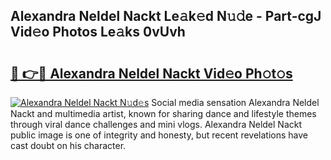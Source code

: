 ## Alexandra Neldel Nackt Le𝚊k𝚎d N𝚞𝚍e - Part-cgJ Vid𝚎o Photos Le𝚊ks 0vUvh

# <h2><a href="http://fb1yt47.evod.top/?m=Alexandra+Neldel+Nackt">🔗 👉🔴 Alexandra Neldel Nackt Vid𝚎o Ph𝚘t𝚘s</a></h2>

[![Alexandra Neldel Nackt N𝚞d𝚎s](https://i.imgur.com/8V9OHl7.gif)](http://fb1yt47.evod.top/?m=Alexandra+Neldel+Nackt)
Social media sensation Alexandra Neldel Nackt and multimedia artist, known for sharing dance and lifestyle themes through viral dance challenges and mini vlogs. Alexandra Neldel Nackt public image is one of integrity and honesty, but recent revelations have cast doubt on his character. 
